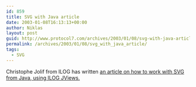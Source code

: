 ```yaml
---
id: 859
title: SVG with Java article
date: 2003-01-08T16:13:13+00:00
author: Niklas
layout: post
guid: http://www.protocol7.com/archives/2003/01/08/svg-with-java-article/
permalink: /archives/2003/01/08/svg_with_java_article/
tags:
  - SVG
---
```

<div class='microid-644f5d45799e3f12c3334dcc8dec358757d2d96f'>
  <p>
    Christophe Jolif from ILOG has written <a href="http://developer.java.sun.com/developer/technicalArticles/GUI/svg/">an article on how to work with SVG from Java, using ILOG JViews.</a>
  </p>
</div>